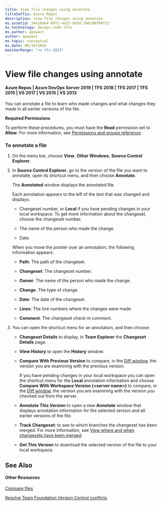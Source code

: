 ```yaml
---
title: View file changes using annotate
titleSuffix: Azure Repos
description: View file changes using annotate
ms.assetid: 34e29de4-0972-4e32-9d3d-26dc09f00713
ms.technology: devops-code-tfvc
ms.author: apawast
author: apawast
ms.topic: conceptual
ms.date: 08/10/2016
monikerRange: ">= tfs-2015"
---
```


# View file changes using annotate

#### Azure Repos | Azure DevOps Server 2019 | TFS 2018 | TFS 2017 | TFS 2015 | VS 2017 | VS 2015 | VS 2013

You can annotate a file to learn who made changes and what changes they made in all earlier versions of the file.

**Required Permissions**

To perform these procedures, you must have the **Read** permission set to **Allow**. For more information, see [Permissions and groups reference](../../organizations/security/permissions.md).

### To annotate a file

1.  On the menu bar, choose **View**, **Other Windows**, **Source Control Explorer**.

2.  In **Source Control Explorer**, go to the version of the file you want to annotate, open its shortcut menu, and then choose **Annotate**.

    The **Annotated** window displays the annotated file.

    Each annotation appears to the left of the text that was changed and displays:

    - Changeset number, or **Local** if you have pending changes in your local workspace. To get more information about the changeset, choose the changeset number.

    - The name of the person who made the change.

    - Date.

    When you move the pointer over an annotation, the following information appears:

    - **Path**: The path of the changeset.

    - **Changeset**: The changeset number.

    - **Owner**: The name of the person who made the change.

    - **Change**: The type of change.

    - **Date**: The date of the changeset.

    - **Lines**: The line numbers where the changes were made.

    - **Comment**: The changeset check-in comment.

3.  You can open the shortcut menu for an annotation, and then choose:

    - **Changeset Details** to display, in **Team Explorer** the **Changeset Details** page.

    - **View History** to open the **History** window.

    - **Compare With Previous Version** to compare, in the [Diff window](compare-files.md), the version you are examining with the previous version.

      If you have pending changes in your local workspace you can open the shortcut menu for the **Local** annotation information and choose **Compare With Workspace Version (\<server name\>)** to compare, in the [Diff window](compare-files.md), the version you are examining with the version you checked out from the server.

    - **Annotate This Version** to open a new **Annotate** window that displays annotation information for the selected version and all earlier versions of the file.

    - **Track Changeset**: to see to which branches the changeset has been merged. For more information, see [View where and when changesets have been merged](view-where-when-changesets-have-been-merged.md).

    - **Get This Version** to download the selected version of the file to your local workspace.

## See Also

#### Other Resources

[Compare files](compare-files.md)

[Resolve Team Foundation Version Control conflicts](resolve-team-foundation-version-control-conflicts.md)
